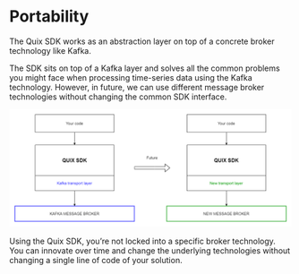 # Portability

The Quix SDK works as an abstraction layer on top of a concrete broker
technology like Kafka.

The SDK sits on top of a Kafka layer and solves all the common problems
you might face when processing time-series data using the Kafka
technology. However, in future, we can use different message broker
technologies without changing the common SDK interface.

![Migrating to another message broker technology](../images/QuixPortability.png)

Using the Quix SDK, you’re not locked into a specific broker technology.
You can innovate over time and change the underlying technologies
without changing a single line of code of your solution.
